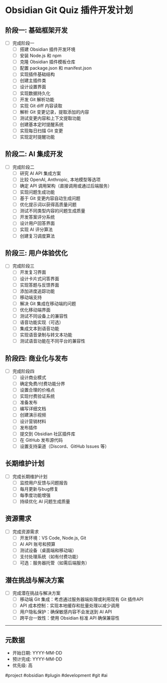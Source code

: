 # Obsidian Git Quiz 插件开发计划

## 阶段一: 基础框架开发

- [ ] 完成阶段一
    - [ ] 搭建 Obsidian 插件开发环境
    - [ ] 安装 Node.js 和 npm
    - [ ] 克隆 Obsidian 插件模板仓库
    - [ ] 配置 package.json 和 manifest.json
    - [ ] 实现插件基础结构
    - [ ] 创建主插件类
    - [ ] 设计设置界面
    - [ ] 实现数据持久化
    - [ ] 开发 Git 解析功能
    - [ ] 实现 Git diff 内容读取
    - [ ] 解析 Git 变更记录，提取添加的内容
    - [ ] 测试变更内容和上下文提取功能
    - [ ] 创建基本定时提醒系统
    - [ ] 实现每日扫描 Git 变更
    - [ ] 实现定时提醒功能

## 阶段二: AI 集成开发

- [ ] 完成阶段二
    - [ ] 研究 AI API 集成方案
    - [ ] 比较 OpenAI, Anthropic, 本地模型等选项
    - [ ] 确定 API 调用架构（直接调用或通过后端服务）
    - [ ] 实现问题生成功能
    - [ ] 基于 Git 变更内容自动生成问题
    - [ ] 优化提示词以获得高质量问题
    - [ ] 测试不同类型内容的问题生成质量
    - [ ] 开发答案评分系统
    - [ ] 设计用户回答界面
    - [ ] 实现 AI 评分算法
    - [ ] 创建复习调度算法

## 阶段三: 用户体验优化

- [ ] 完成阶段三
    - [ ] 开发复习界面
    - [ ] 设计卡片式问答界面
    - [ ] 实现答题与反馈界面
    - [ ] 添加进度追踪功能
    - [ ] 移动端支持
    - [ ] 解决 Git 集成在移动端的问题
    - [ ] 优化移动端界面
    - [ ] 测试不同设备上的兼容性
    - [ ] 语音功能实现（可选）
    - [ ] 集成文本到语音功能
    - [ ] 实现语音录制与转文本功能
    - [ ] 测试语音功能在不同平台的兼容性

## 阶段四: 商业化与发布

- [ ] 完成阶段四
    - [ ] 设计商业模式
    - [ ] 确定免费/付费功能分界
    - [ ] 设置合理的价格点
    - [ ] 实现付费验证系统
    - [ ] 准备发布
    - [ ] 编写详细文档
    - [ ] 创建演示视频
    - [ ] 设计营销材料
    - [ ] 发布插件
    - [ ] 提交到 Obsidian 社区插件库
    - [ ] 在 GitHub 发布源代码
    - [ ] 设置支持渠道（Discord、GitHub Issues 等）

## 长期维护计划

- [ ] 完成长期维护计划
    - [ ] 监控用户反馈与问题报告
    - [ ] 每月更新与bug修复
    - [ ] 每季度功能增强
    - [ ] 持续优化 AI 问题生成质量

## 资源需求

- [ ] 完成资源需求
    - [ ] 开发环境：VS Code, Node.js, Git
    - [ ] AI API 账号和预算
    - [ ] 测试设备（桌面端和移动端）
    - [ ] 支付处理系统（如有付费功能）
    - [ ] 可选：服务器托管（如需后端服务）

## 潜在挑战与解决方案

- [ ] 完成潜在挑战与解决方案
    - [ ] 移动端 Git 集成：考虑通过服务器端处理或利用现有 Git 插件API
    - [ ] API 成本控制：实现本地缓存和批量处理以减少调用
    - [ ] 用户隐私保护：确保敏感内容不会发送到 AI API
    - [ ] 跨平台一致性：使用 Obsidian 标准 API 确保兼容性

---

## 元数据

- 开始日期: YYYY-MM-DD
- 预计完成: YYYY-MM-DD
- 优先级: 高

#project #obsidian #plugin #development #git #ai